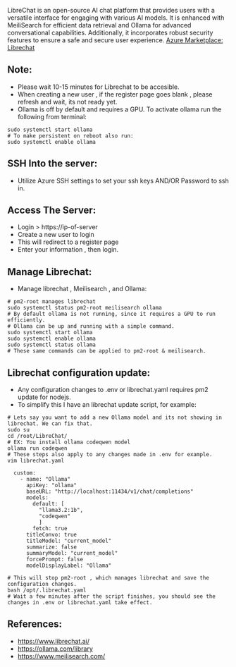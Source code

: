 LibreChat is an open-source AI chat platform that provides users with a versatile interface for engaging with various AI models. It is enhanced with MeiliSearch for efficient data retrieval and Ollama for advanced conversational capabilities. Additionally, it incorporates robust security features to ensure a safe and secure user experience. [Azure Marketplace: Librechat ](https://azuremarketplace.microsoft.com/en-us/marketplace/apps/decyphertek.librechat?tab=Overview)


Note:
-----
* Please wait 10-15 minutes for Librechat to be accesible.
* When creating a new user , if the register page goes blank , please refresh and wait, its not ready yet. 
* Ollama is off by default and requires a GPU. To activate ollama run the following from terminal:
```
sudo systemctl start ollama
# To make persistent on reboot also run:
sudo systemctl enable ollama
```

SSH Into the server:
--------------------
* Utilize Azure SSH settings to set your ssh keys AND/OR Password to ssh in. 

Access The Server:
-------------------------
* Login > https://ip-of-server
* Create a new user to login
* This will redirect to a register page
* Enter your information , then login.

Manage Librechat:
-----------------
* Manage librechat , Meilisearch , and Ollama:
```
# pm2-root manages librechat
sudo systemctl status pm2-root meilisearch ollama
# By default ollama is not running, since it requires a GPU to run efficiently.
# Ollama can be up and running with a simple command. 
sudo systemctl start ollama
sudo systemctl enable ollama
sudo systemctl status ollama
# These same commands can be applied to pm2-root & meilisearch.
```

Librechat configuration update:
-------------------------------
* Any configuration changes to .env or librechat.yaml requires pm2 update for nodejs.
* To simplify this I have an librechat update script, for example:
```
# Lets say you want to add a new Ollama model and its not showing in librechat. We can fix that.
sudo su
cd /root/LibreChat/
# EX: You install ollama codeqwen model 
ollama run codeqwen
# These steps also apply to any changes made in .env for example. 
vim librechat.yaml

  custom:
    - name: "Ollama"
      apiKey: "ollama"
      baseURL: "http://localhost:11434/v1/chat/completions" 
      models:
        default: [
          "llama3.2:1b",
          "codeqwen"
          ]
        fetch: true
      titleConvo: true
      titleModel: "current_model"
      summarize: false
      summaryModel: "current_model"
      forcePrompt: false
      modelDisplayLabel: "Ollama"

# This will stop pm2-root , which manages librechat and save the configuration changes. 
bash /opt/.librechat.yaml
# Wait a few minutes after the script finishes, you should see the changes in .env or librechat.yaml take effect. 
```

References:
-----------
* https://www.librechat.ai/
* https://ollama.com/library
* https://www.meilisearch.com/

